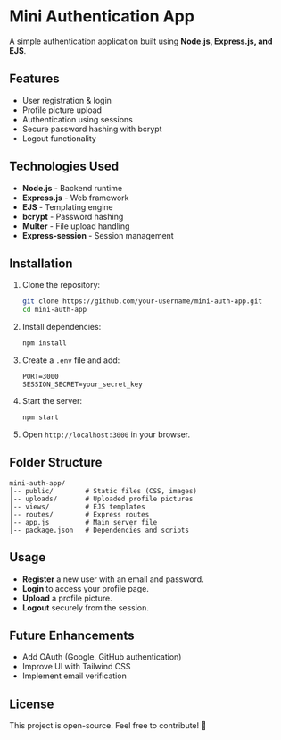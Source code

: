 # Mini Authentication App

A simple authentication application built using **Node.js, Express.js, and EJS**.

## Features

- User registration & login
- Profile picture upload
- Authentication using sessions
- Secure password hashing with bcrypt
- Logout functionality

## Technologies Used

- **Node.js** - Backend runtime
- **Express.js** - Web framework
- **EJS** - Templating engine
- **bcrypt** - Password hashing
- **Multer** - File upload handling
- **Express-session** - Session management

## Installation

1. Clone the repository:
   ```sh
   git clone https://github.com/your-username/mini-auth-app.git
   cd mini-auth-app
   ```
2. Install dependencies:
   ```sh
   npm install
   ```
3. Create a `.env` file and add:
   ```env
   PORT=3000
   SESSION_SECRET=your_secret_key
   ```
4. Start the server:
   ```sh
   npm start
   ```
5. Open `http://localhost:3000` in your browser.

## Folder Structure
```
mini-auth-app/
│-- public/        # Static files (CSS, images)
│-- uploads/       # Uploaded profile pictures
│-- views/         # EJS templates
│-- routes/        # Express routes
│-- app.js         # Main server file
│-- package.json   # Dependencies and scripts
```

## Usage

- **Register** a new user with an email and password.
- **Login** to access your profile page.
- **Upload** a profile picture.
- **Logout** securely from the session.

## Future Enhancements

- Add OAuth (Google, GitHub authentication)
- Improve UI with Tailwind CSS
- Implement email verification

## License

This project is open-source. Feel free to contribute! 🚀

